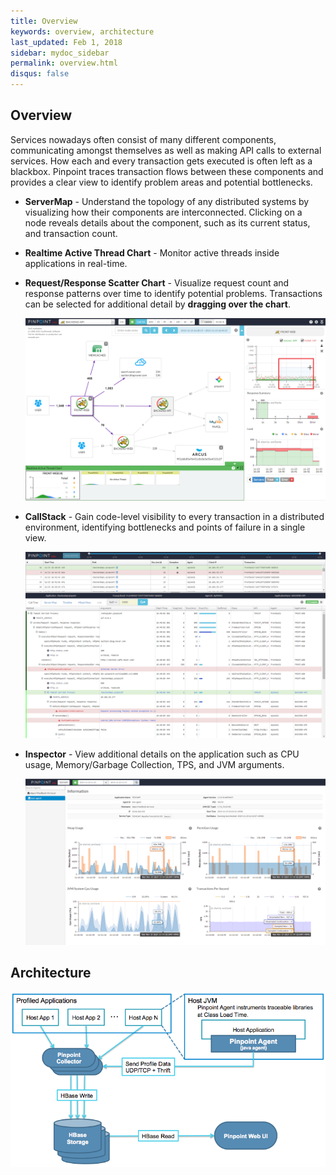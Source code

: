 ```yaml
---
title: Overview
keywords: overview, architecture
last_updated: Feb 1, 2018
sidebar: mydoc_sidebar
permalink: overview.html
disqus: false
---
```



## Overview
Services nowadays often consist of many different components, communicating amongst themselves as well as making API calls to external services. How each and every transaction gets executed is often left as a blackbox. Pinpoint traces transaction flows between these components and provides a clear view to identify problem areas and potential bottlenecks.<br/>


* **ServerMap** - Understand the topology of any distributed systems by visualizing how their components are interconnected. Clicking on a node reveals details about the component, such as its current status, and transaction count.
* **Realtime Active Thread Chart** - Monitor active threads inside applications in real-time.
* **Request/Response Scatter Chart** - Visualize request count and response patterns over time to identify potential problems. Transactions can be selected for additional detail by **dragging over the chart**.

  ![Server Map](images/ss_server-map.png)

* **CallStack** - Gain code-level visibility to every transaction in a distributed environment, identifying bottlenecks and points of failure in a single view.

  ![Call Stack](images/ss_call-stack.png)

* **Inspector** - View additional details on the application such as CPU usage, Memory/Garbage Collection, TPS, and JVM arguments.

  ![Inspector](images/ss_inspector.png)

## Architecture
![Pinpoint Architecture](images/pinpoint-architecture.png)

